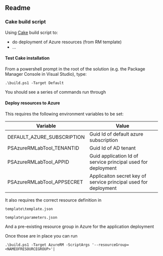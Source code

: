 ## Readme

### Cake build script

Using [Cake](https://cakebuild.net/) build script to:
* do deployment of Azure resources (from RM template)
* ...

#### Test Cake installation

From a powershell prompt in the root of the solution 
(e.g. the Package Manager Console in Visual Studio), type:

```.\build.ps1 -Target Default ```

You should see a series of commands run through


#### Deploy resources to Azure

This requires the following environment variables to be set:

|Variable                   |Value|
|---------------------------|-----|
|DEFAULT_AZURE_SUBSCRIPTION |Guid Id of default azure subscription|
|PSAzureRMLabTool_TENANTID  |Guid Id of AD tenant|
|PSAzureRMLabTool_APPID     |Guid application Id of service principal used for deployment|
|PSAzureRMLabTool_APPSECRET |Applicaiton secret key of service principal used for deployment|

It also requires the correct resource definition in


```template\template.json```

```template\parameters.json```

And a pre-existing resource group in Azure for the application deployment

Once those are in place you can run

```.\build.ps1 -Target AzureRM -ScriptArgs '--resourceGroup=<NAMEOFRESOURCEGROUP>'|```